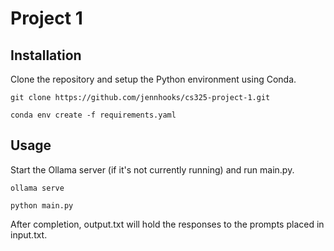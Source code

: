 # Project 1

## Installation

Clone the repository and setup the Python environment using Conda.

`git clone https://github.com/jennhooks/cs325-project-1.git`

`conda env create -f requirements.yaml`

## Usage

Start the Ollama server (if it's not currently running) and run main.py.

`ollama serve`

`python main.py`

After completion, output.txt will hold the responses to the prompts placed in input.txt.
